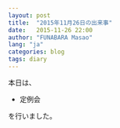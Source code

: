 ```yaml
---
layout: post
title:  "2015年11月26日の出来事"
date:   2015-11-26 22:00
author: "FUNABARA Masao"
lang: "ja"
categories: blog
tags: diary
---
```


本日は、

* 定例会

を行いました。
